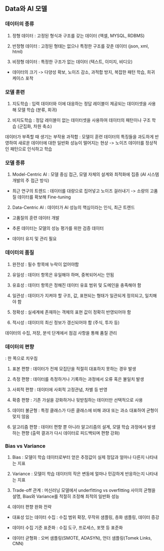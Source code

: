 ## Data와 AI 모델

### 데이터의 종류 

1. 정형 데이터 : 고정된 형식과 구조를 갖는 데이터 (액셀, MYSQL, RDBMS)

2. 반정형 데이터 : 고정된 형태는 없으나 특정한 구조를 갖춘 데이터 (json, xml, html)

3. 비정형 데이터 : 특정한 구조가 없는 데이터 (텍스트, 이미지, 비디오)

- 데이터의 크기 -> 다양성 확보, 노이즈 감소, 과적합 방지, 복잡한 패턴 학습, 희귀 케이스 포착

### 모델 훈련

1. 지도학습 : 입력 데이터와 이에 대응하는 정답 레이블이 제공되는 데이터셋을 사용해 모델 학습 (분류, 회귀)

2. 비지도학습 : 정답 레이블이 없는 데이터셋을 사용하여 데이터의 패턴이나 구조 학습 (군집화, 차원 축소)

데이터가 부족할 때 생기는 부작용 
과적합 : 모델이 훈련 데이터의 특징들을 과도하게 반영하여 새로운 데이터에 대한 일반화 성능이 떨어지는 현상 -> 노이즈 데이터를 정상적인 패턴으로 인식하고 학습


### 모델 종류

1. Model-Centric AI : 모델 중심 접근, 모델 자체의 설계와 최적화에 집중 (AI 시스템 개발의 주 접근 방식)

- 최근 연구의 트렌드 : 데이터를 대량으로 집어넣고 노이즈 걸러내기 -> 소량의 고품질 데이터를 확보해 Fine-tuning 

2. Data-Centric AI : 데이터가 AI 성능의 핵심이라는 인식, 최근 트렌드

- 고품질의 훈련 데이터 개발

- 추론 데이터는 모델의 성능 평가를 위한 검증 데이터

- 데이터 유지 및 관리 필요


### 데이터의 품질

1. 완전성 : 필수 항목에 누락이 없어야함

2. 유일성 : 데이터 항목은 유일해야 하며, 중복되어서는 안됨

3. 유효성 : 데이터 항목은 정해진 데이터 유효 범위 및 도메인을 충족해야 함

4. 일관성 : 데이터가 지켜야 할 구조, 값, 표현되는 형태가 일관되게 정의되고, 일치해야 함

5. 정확성 : 실세계에 존재하는 객체의 표현 값이 정확히 반영되어야 함

6. 적시성 : 데이터의 최신 정보가 갱신되어야 함 (주식, 투자 등)

데이터의 수집, 저장, 분석 단계에서 점검 사항을 통해 품질 관리


### 데이터의 편향

: 한 쪽으로 치우침

1. 표본 편향 : 데이터가 전체 모집단을 적절히 대표하지 못하는 경우 발생

2. 측정 편향 : 데이터를 측정하거나 기록하는 과정에서 오류 혹은 불일치 발생 

3. 사회적 편향 : 데이터에 사회적 고정관념, 차별 등 반영

4. 확증 편향 : 기존 가설을 강화하거나 뒷받침하는 데이터만 선택적으로 사용

5. 데이터 불균형 : 특정 클래스가 다른 클래스에 비해 과대 또는 과소 대표하여 균형이 맞지 않음

6. 알고리즘 편향 : 데이터 편향 뿐 아니라 알고리즘의 설계, 모델 학습 과정에서 발생하는 편향 (출력 결과가 다시 데이터로 피드백되며 편향 강화)


### Bias vs Variance

1. Bias : 모델이 학습 데이터로부터 얻은 추정값이 실제 정답과 얼마나 다른지 나타내는 지표

2. Variance : 모델이 학습 데이터의 작은 변동에 얼마나 민감하게 반응하는지 나타내는 지표

3. Trade-off 관계 : 머신러닝 모델에서 underfitting vs overfitting 사이의 균형을 설명, Bias와 Variance를 적절히 조정해 최적의 일반화 성능

4. 데이터 편향 완화 전략

- 대표성 있는 데이터 수집 : 수집 범위 확장, 무작위 샘플링, 층화 샘플링, 데이터 증강

- 데이터 수집 기준 표준화 : 수집 도구, 프로세스, 포맷 등 표준화

- 데이터 균형화 : 오버 샘플링(SMOTE, ADASYN), 언더 샘플링(Tomek Links, CNN)

